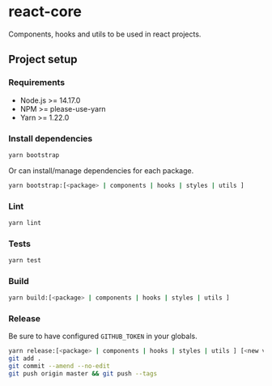 # react-core

Components, hooks and utils to be used in react projects.

## Project setup

### Requirements

- Node.js >= 14.17.0
- NPM >= please-use-yarn
- Yarn >= 1.22.0

### Install dependencies

```sh
yarn bootstrap
```

Or can install/manage dependencies for each package.

```sh
yarn bootstrap:[<package> | components | hooks | styles | utils ]
```

### Lint

```sh
yarn lint
```

### Tests

```sh
yarn test
```

### Build

```sh
yarn build:[<package> | components | hooks | styles | utils ]
```

### Release

Be sure to have configured `GITHUB_TOKEN` in your globals.

```sh
yarn release:[<package> | components | hooks | styles | utils ] [<new version> | major | minor | patch]
git add .
git commit --amend --no-edit
git push origin master && git push --tags
```
